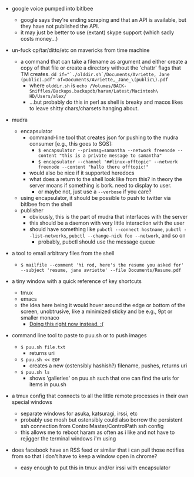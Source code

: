 * google voice pumped into bitlbee
	* google says they're ending scraping and that an API is available, but they have not published the API.
	* it may just be better to use (extant) skype support (which sadly costs money...)

* un-fuck cp/tar/ditto/etc on mavericks from time machine 
  * a command that can take a filename as argument and either create a copy of that file or create a directory without the 'chattr' flags that TM creates.
		```dd if="`./olddir.sh`/Documents/Avriette, Jane (public).pdf" of=Documents/Avriette,_Jane_\(public\).pdf```
	* where `olddir.sh` is `echo /Volumes/BACK-Sniffles/Backups.backupdb/haram/Latest/Macintosh\ HD/Users/alex/`
	* ...but probably do this in perl as shell is breaky and macos likes to leave shitty chars/charsets hanging about.

* mudra
	* encapsulator
		* command-line tool that creates json for pushing to the mudra consumer [e.g., this goes to SQS]:
			* `$ encapsulator --privmsg=samantha --network freenode --content "this is a private message to samantha"`
			* `$ encapsulator --channel '##linux-offtopic' --network freenode --content "hallo there offtopic!"`
		* would also be nice if it supported heredocs
		* what does a return to the shell look like from this? in theory the server moans if something is bork. need to display to user.
			* or maybe not, just use a `--verbose` if you care?
	* using encapsulator, it should be possible to push to twitter via bitlbee from the shell
	* publisher
		* obviously, this is the part of mudra that interfaces with the server
		* this should be a daemon with very little interaction with the user
		* should have something like `pubctl --connect hostname`, `pubctl --list-networks`, `pubctl --change-nick foo --network`, and so on
			* probably, pubctl should use the message queue

* a tool to email arbitrary files from the shell
	* `$ mailfile --comment 'hi rod, here's the resume you asked for' --subject 'resume, jane avriette' --file Documents/Resume.pdf`

* a tiny window with a quick reference of key shortcuts
	* tmux
	* emacs
	* the idea here being it would hover around the edge or bottom of the screen, unobtrusive, like a minimized sticky and be e.g., 9pt or smaller monaco
		* [Doing this right now instead. :(](http://puu.sh/5V6wt.png)

* command line tool to paste to puu.sh or to push images
	* `$ puu.sh file.txt`
		* returns uri
	* `$ puu.sh << EOF`
		* creates a new (ostensibly hashish?) filename, pushes, returns uri
	* `$ puu.sh ls`
		* shows 'galleries' on puu.sh such that one can find the uris for items in puu.sh

* a tmux config that connects to all the little remote processes in their own special windows
	* separate windows for asuka, katsuragi, irssi, etc
	* probably use mosh but ostensibly could also borrow the persistent ssh connection from ControlMaster/ControlPath ssh config
	* this allows me to reboot haram as often as i like and not have to rejigger the terminal windows i'm using

* does facebook have an RSS feed or similar that i can pull those notifies from so that i don't have to keep a window open in chrome?
	* easy enough to put this in tmux and/or irssi with encapsulator
